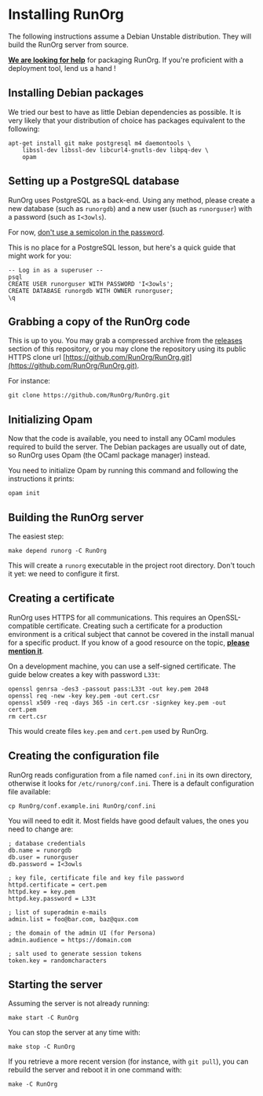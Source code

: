 # Installing RunOrg

The following instructions assume a Debian Unstable distribution. 
They will build the RunOrg server from source.

**[We are looking for help](https://github.com/RunOrg/RunOrg/issues/2)** 
for packaging RunOrg. If you're proficient with a deployment tool, lend 
us a hand ! 

## Installing Debian packages

We tried our best to have as little Debian dependencies as possible. 
It is very likely that your distribution of choice has packages 
equivalent to the following: 

    apt-get install git make postgresql m4 daemontools \
        libssl-dev libssl-dev libcurl4-gnutls-dev libpq-dev \ 
        opam
        
## Setting up a PostgreSQL database

RunOrg uses PostgreSQL as a back-end. Using any method, please create 
a new database (such as `runorgdb`) and a new user (such as `runorguser`) 
with a password (such as `I<3owls`). 

For now, [don't use a semicolon in the password](https://github.com/RunOrg/RunOrg/issues/4). 

This is no place for a PostgreSQL lesson, but here's a quick guide that 
might work for you: 

    -- Log in as a superuser -- 
    psql 
    CREATE USER runorguser WITH PASSWORD 'I<3owls';
    CREATE DATABASE runorgdb WITH OWNER runorguser;
    \q 
    
## Grabbing a copy of the RunOrg code
    
This is up to you. You may grab a compressed archive from the 
[releases](https://github.com/RunOrg/RunOrg/releases) section of this
repository, or you may clone the repository using its public HTTPS
clone url [https://github.com/RunOrg/RunOrg.git](https://github.com/RunOrg/RunOrg.git).

For instance: 

    git clone https://github.com/RunOrg/RunOrg.git
    
## Initializing Opam

Now that the code is available, you need to install any OCaml modules
required to build the server. The Debian packages are usually out of
date, so RunOrg uses Opam (the OCaml package manager) instead. 

You need to initialize Opam by running this command and following the
instructions it prints: 

    opam init
    
## Building the RunOrg server

The easiest step: 

    make depend runorg -C RunOrg
    
This will create a `runorg` executable in the project root directory.
Don't touch it yet: we need to configure it first.

## Creating a certificate

RunOrg uses HTTPS for all communications. This requires an OpenSSL-compatible 
certificate. Creating such a certificate for a production environment is a
critical subject that cannot be covered in the install manual for a specific
product. If you know of a good resource on the topic, 
**[please mention it](https://github.com/RunOrg/RunOrg/issues/3)**.

On a development machine, you can use a self-signed certificate. The guide
below creates a key with password `L33t`: 

    openssl genrsa -des3 -passout pass:L33t -out key.pem 2048
    openssl req -new -key key.pem -out cert.csr
    openssl x509 -req -days 365 -in cert.csr -signkey key.pem -out cert.pem
    rm cert.csr
    
This would create files `key.pem` and `cert.pem` used by RunOrg. 

## Creating the configuration file

RunOrg reads configuration from a file named `conf.ini` in its own directory,
otherwise it looks for `/etc/runorg/conf.ini`. There is a default 
configuration file available: 

    cp RunOrg/conf.example.ini RunOrg/conf.ini
    
You will need to edit it. Most fields have good default values, the ones you 
need to change are: 

    ; database credentials
    db.name = runorgdb 
    db.user = runorguser 
    db.password = I<3owls
    
    ; key file, certificate file and key file password
    httpd.certificate = cert.pem
    httpd.key = key.pem
    httpd.key.password = L33t
    
    ; list of superadmin e-mails
    admin.list = foo@bar.com, baz@qux.com 
    
    ; the domain of the admin UI (for Persona)
    admin.audience = https://domain.com 
    
    ; salt used to generate session tokens
    token.key = randomcharacters 
    
## Starting the server

Assuming the server is not already running: 

    make start -C RunOrg
    
You can stop the server at any time with:

    make stop -C RunOrg
    
If you retrieve a more recent version (for instance, with `git pull`),
you can rebuild the server and reboot it in one command with:

    make -C RunOrg
